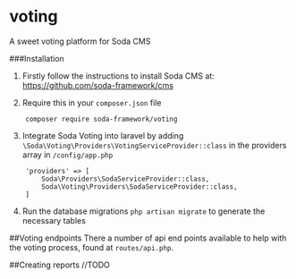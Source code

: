 # voting
A sweet voting platform for Soda CMS

###Installation
1) Firstly follow the instructions to install Soda CMS at:
https://github.com/soda-framework/cms

2) Require this in your `composer.json` file
```
    composer require soda-framework/voting
```

3) Integrate Soda Voting into laravel by adding `\Soda\Voting\Providers\VotingServiceProvider::class`
in the providers array in `/config/app.php`
```
    'providers' => [
        Soda\Providers\SodaServiceProvider::class,
        Soda\Voting\Providers\SodaServiceProvider::class,
    ]
```

4) Run the database migrations `php artisan migrate` to generate the necessary tables

##Voting endpoints
There a number of api end points available to help with the voting process,
found at `routes/api.php`.

##Creating reports
//TODO